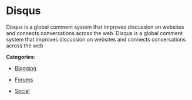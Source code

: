 # Disqus

Disqus is a global comment system that improves discussion on websites and connects conversations across the web.  Disqus is a global comment system that improves discussion on websites and connects conversations across the web

**Categories**:

- [Blogging](https://github/apis-list/apis-list#blogging)

- [Forums](https://github/apis-list/apis-list#forums)

- [Social](https://github/apis-list/apis-list#social)




